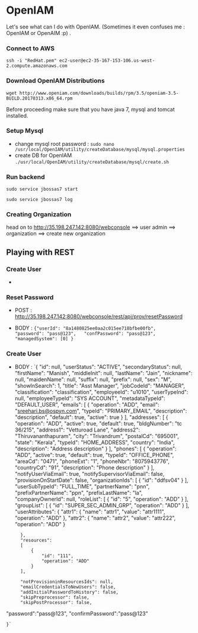 # OpenIAM
Let's see what can I do with OpenIAM. (Sometimes it even confuses me : OpenIAM or OpenAIM :p) . 

### Connect to AWS
`ssh -i "RedHat.pem" ec2-user@ec2-35-167-153-106.us-west-2.compute.amazonaws.com`

### Download OpenIAM Distributions
`wget http://www.openiam.com/downloads/builds/rpm/3.5/openiam-3.5-BUILD.20170313.x86_64.rpm`

Before proceeding make sure that you have java 7, mysql and tomcat installed.

### Setup Mysql

* change mysql root password : `sudo nano /usr/local/OpenIAM/utility/createDatabase/mysql/mysql.properties`
* create DB for OpenIAM `./usr/local/OpenIAM/utility/createDatabase/mysql/create.sh`

### Run backend
`sudo service jbossas7 start`

`sudo service jbossas7 log`

### Creating Organization

head on to http://35.198.247.142:8080/webconsole ==> user admin ==> organization ==> create new organization

## Playing with REST

### Create User

* 

### Reset Password

* POST : http://35.198.247.142:8080/webconsole/rest/api/prov/resetPassword 

* BODY : 
`{"userId": "8a1480825ee0aa2c015ee718bfbe00fb",  
"password": "pass@123",  
"confPassword": "pass@123",  
"managedSystem": [0] }`



### Create User
* BODY :
`{
        "id": null,
        "userStatus": "ACTIVE",
        "secondaryStatus": null,
        "firstName": "Manish",
        "middleInit": null,
        "lastName": "Jain",
        "nickname": null,
        "maidenName": null,
        "suffix": null,
        "prefix": null,
        "sex": "M",
        "showInSearch": 1,
        "title": "Asst Manager",
        "jobCodeId": "MANAGER",
        "classification": "classification",
        "employeeId": "u1010",
        "userTypeInd": null,
        "employeeTypeId": "SYS ACCOUNT",
        "metadataTypeId": "DEFAULT_USER",
        "emails":
        [
         {
                "operation": "ADD",
                "email": "sreehari.bs@ospyn.com",
                "typeId": "PRIMARY_EMAIL",
                "description": "description",
                "default": true,
                "active": true
            }
        ],
        "addresses":
        [
            {
                "operation": "ADD",
                "active": true,
                "default": true,
                "bldgNumber": "tc 36/215",
                "address1": "Vetturoad Lane",
                "address2": "Thiruvananthapuram",
                "city": "Trivandrum",
                "postalCd": "695001",
                "state": "Kerala",
                "typeId": "HOME_ADDRESS",
                "country": "India",
                "description": "Address description"
            }
        ],
        "phones":
        [
            {
                "operation": "ADD",
                "active": true,
                "default": true,
                "typeId": "OFFICE_PHONE",
                "areaCd": "0471",
                "phoneExt": "1",
                "phoneNbr": "8075943776",
                "countryCd": "91",
                "description": "Phone description"
            }
        ],
        "notifyUserViaEmail": true,
        "notifySupervisorViaEmail": false,
        "provisionOnStartDate": false,
        "organizationIds":
        [
         {
                "id": "ddfsv04"
            }
        ],
        "userSubTypeId": "FULL_TIME",
        "partnerName": "pnn",
        "prefixPartnerName": "ppn",
        "prefixLastName": "la",
        "companyOwnerId": null,
        "roleList":
        [
        {
                "id": "5",
                "operation": "ADD"
            }
        ],
        "groupList":
        [
        {
                "id": "SUPER_SEC_ADMIN_GRP",
                "operation": "ADD"
            }
        ],
        "userAttributes":
        {
         "attr1":
            {
                "name": "attr1",
                "value": "attr1111",
                "operation": "ADD"
            },
        "attr2":
            {
                "name": "attr2",
                "value": "attr222",
                "operation": "ADD"
            }
 
        },
        "resources":
        [
            {
                "id": "111",
                "operation": "ADD"
            }
        ],

        "notProvisioninResourcesIds": null,
        "emailCredentialsToNewUsers": false,
        "addInitialPasswordToHistory": false,
        "skipPreprocessor": false,
        "skipPostProcessor": false,
"password":"pass@123",
"confirmPassword":"pass@123"

    }`
